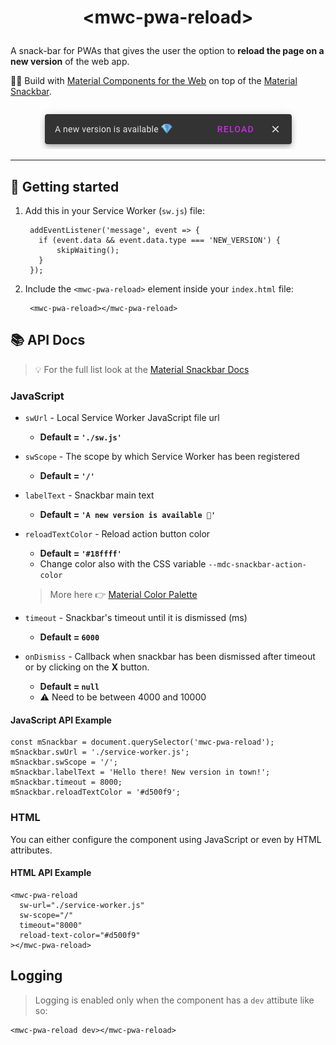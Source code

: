 # <p align="center">&lt;mwc-pwa-reload&gt;</p>

A snack-bar for PWAs that gives the user the option to **reload the page on a new version** of the web app. 

👷‍♂️ Build with [Material Components for the Web](https://github.com/material-components/material-components-web) on top of the [Material Snackbar](https://github.com/material-components/material-components-web-components/tree/master/packages/snackbar).

<p align="center">
  <img src="https://github.com/charisTheo/mwc-pwa-reload/blob/master/screenshot.png?raw=true" alt="Example material PWA reload snackbar"/>
</p>

----
## 🚀 Getting started

1. Add this in your Service Worker (`sw.js`) file:

        addEventListener('message', event => {
          if (event.data && event.data.type === 'NEW_VERSION') {
              skipWaiting();
          }
        });

2. Include the `<mwc-pwa-reload>` element inside your `index.html` file:

        <mwc-pwa-reload></mwc-pwa-reload>

## 📚 API Docs
> 💡 For the full list look at the [Material Snackbar Docs](https://github.com/material-components/material-components-web-components/tree/master/packages/snackbar#example-usage)

### JavaScript

* `swUrl` - Local Service Worker JavaScript file url
  * **Default = `'./sw.js'`**
  
  
* `swScope` - The scope by which Service Worker has been registered
  * **Default = `'/'`**
  
  
* `labelText` - Snackbar main text
  * **Default = `'A new version is available 💎'`**
  
  
* `reloadTextColor` - Reload action button color
  * **Default = `'#18ffff'`**
  * Change color also with the CSS variable `--mdc-snackbar-action-color`
  > More here 👉 [Material Color Palette](https://material.io/archive/guidelines/style/color.html#color-color-palette)
  
  
* `timeout` - Snackbar's timeout until it is dismissed (ms)
  * **Default = `6000`**
  
  
* `onDismiss` - Callback when snackbar has been dismissed after timeout or by clicking on the **X** button.
  * **Default = `null`**
  * ⚠️ Need to be between 4000 and 10000

#### JavaScript API Example

    const mSnackbar = document.querySelector('mwc-pwa-reload');
    mSnackbar.swUrl = './service-worker.js';
    mSnackbar.swScope = '/';
    mSnackbar.labelText = 'Hello there! New version in town!';
    mSnackbar.timeout = 8000;
    mSnackbar.reloadTextColor = '#d500f9';

  
### HTML

You can either configure the component using JavaScript or even by HTML attributes.

#### HTML API Example
    <mwc-pwa-reload 
      sw-url="./service-worker.js" 
      sw-scope="/"
      timeout="8000"
      reload-text-color="#d500f9"
    ></mwc-pwa-reload>

## Logging

> Logging is enabled only when the component has a `dev` attibute like so:

    <mwc-pwa-reload dev></mwc-pwa-reload>